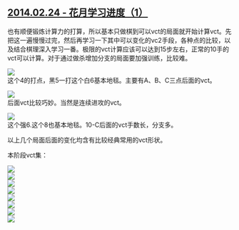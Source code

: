 ## [2014.02.24 - 花月学习进度（1）][0]

也有顺便锻炼计算力的打算，所以基本只做棋到可以vct的局面就开始计算vct。先把这一遍慢慢过完，然后再学习一下其中可以变化的vc2手段，各种点的比较，以及结合棋理深入学习一番。极限的vct计算应该可以达到15步左右，正常的10手的vct可以计算。对于通过做杀增加分支的局面要加强训练，比较难。

![](http://imglf0.ph.126.net/PXNnXdiB2hNpq7oe83lEuw==/6599290780144818174.png)  
这个4的打点，黑5一打这个白6基本地毯。主要有A、B、C三点后面的vct。  

![](http://imglf2.ph.126.net/6867s48fT-nNGNJnR_zx-Q==/4901886719516192033.png)  
后面vct比较巧妙。当然是连续进攻的vct。  

![](http://imglf2.ph.126.net/253Ftmne9s-JMkU2sb2QBg==/4948048615696789838.png)  
这个强6.这个8也基本地毯。10-C后面的vct手数长，分支多。  

以上几个局面后面的变化均含有比较经典常用的vct形状。  

本阶段vct集：  

![](http://imglf0.ph.126.net/a869Er-gI1Y7H9I8C0qdyg==/2979131153605663032.png)  
![](http://imglf0.ph.126.net/Y3zwSSZkyIP9JaAWNhIVXQ==/6599283083563423809.png)  
![](http://imglf1.ph.126.net/0e_QaTOh6Sp0_jjW-pl8bg==/1823113424255049823.png)  
![](http://imglf1.ph.126.net/4KGO3BFbuV6RSZQBbPWUGw==/2461498671434922160.png)  
![](http://imglf0.ph.126.net/CMPRX5SU4X-9n6BSbBf7Xg==/2071937303667271986.png)  
![](http://imglf0.ph.126.net/v9iU6-bIAj1JGZkqZMR2_Q==/6599324865005278974.png)  
![](http://imglf2.ph.126.net/GJ1HIApnOVMnlN1Z0ghA8Q==/3789497611555858502.png)  
![](http://imglf1.ph.126.net/aacTg-BV1MlX33thW6K6nA==/1414411758071602135.png)  
  



[0]: #